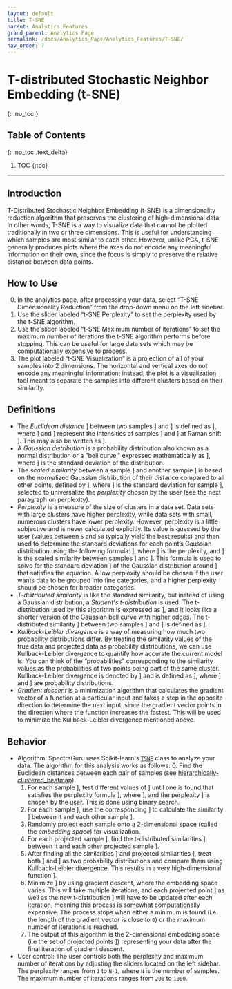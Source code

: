 ```yaml
---
layout: default
title: T-SNE
parent: Analytics Features
grand_parent: Analytics Page
permalink: /docs/Analytics_Page/Analytics_Features/T-SNE/
nav_order: 7
---
```


# T-distributed Stochastic Neighbor Embedding (t-SNE)
{: .no_toc }

## Table of Contents
{: .no_toc .text_delta}

1. TOC
{:toc}

---

## Introduction

T-Distributed Stochastic Neighbor Embedding (t-SNE) is a dimensionality reduction algorithm that preserves the clustering of high-dimensional data. In other words, T-SNE is a way to visualize data that cannot be plotted traditionally in two or three dimensions. This is useful for understanding which samples are most similar to each other. However, unlike PCA, t-SNE generally produces plots where the axes do not encode any meaningful information on their own, since the focus is simply to preserve the relative distance between data points.

## How to Use

0. In the analytics page, after processing your data, select “T-SNE Dimensionality Reduction” from the drop-down menu on the left sidebar.
1. Use the slider labeled “t-SNE Perplexity” to set the perplexity used by the t-SNE algorithm.
2. Use the slider labeled “t-SNE Maximum number of iterations” to set the maximum number of iterations the t-SNE algorithm performs before stopping. This can be useful for large data sets which may be computationally expensive to process.
3. The plot labeled “t-SNE Visualization” is a projection of all of your samples into 2 dimensions. The horizontal and vertical axes do not encode any meaningful information; instead, the plot is a visualization tool meant to separate the samples into different clusters based on their similarity.

## Definitions

- The *Euclidean distance* ] between two samples ] and ] is defined as ], where ] and ] represent the intensities of samples ] and ] at Raman shift ]. This may also be written as ].
- A *Gaussian distribution* is a probability distribution also known as a normal distribution or a "bell curve," expressed mathematically as ], where ] is the standard deviation of the distribution.
- The *scaled similarity* between a sample ] and another sample ] is based on the normalized Gaussian distribution of their distance compared to all other points, defined by ], where ] is the standard deviation for sample ], selected to universalize the *perplexity* chosen by the user (see the next paragraph on perplexity).
- *Perplexity* is a measure of the size of clusters in a data set. Data sets with large clusters have higher perplexity, while data sets with small, numerous clusters have lower perplexity. However, perplexity is a little subjective and is never calculated explicitly. Its value is guessed by the user (values between `5` and `50` typically yield the best results) and then used to determine the standard deviations for each point’s Gaussian distribution using the following formula: ], where ] is the perplexity, and ] is the scaled similarity between samples ] and ]. This formula is used to solve for the standard deviation ] of the Gaussian distribution around ] that satisfies the equation. A low perplexity should be chosen if the user wants data to be grouped into fine categories, and a higher perplexity should be chosen for broader categories.
- *T-distributed similarity* is like the standard similarity, but instead of using a Gaussian distribution, a *Student's t-distribution* is used. The t-distribution used by this algorithm is expressed as ], and it looks like a shorter version of the Gaussian bell curve with higher edges. The t-distributed similarity ] between two samples ] and ] is defined as ].
- *Kullback-Leibler divergence* is a way of measuring how much two probability distributions differ. By treating the similarity values of the true data and projected data as probability distributions, we can use Kullback-Leibler divergence to quantify how accurate the current model is. You can think of the “probabilities” corresponding to the similarity values as the probabilities of two points being part of the same cluster. Kullback-Leibler divergence is denoted by ] and is defined as ], where ] and ] are probability distributions.
- *Gradient descent* is a minimization algorithm that calculates the gradient vector of a function at a particular input and takes a step in the opposite direction to determine the next input, since the gradient vector points in the direction where the function increases the fastest. This will be used to minimize the Kullback-Leibler divergence mentioned above.

## Behavior

- Algorithm: SpectraGuru uses Scikit-learn's [`TSNE`](https://scikit-learn.org/stable/modules/generated/sklearn.manifold.TSNE.html) class to analyze your data. The algorithm for this analysis works as follows:
    0. Find the Euclidean distances between each pair of samples (see [hierarchically-clustered_heatmap](https://fengboma.github.io/docs.spectraguru/docs/Analytics_Page/Clustermap.md)).
    1. For each sample ], test different values of ] until one is found that satisfies the perplexity formula ], where ], and the perplexity ] is chosen by the user. This is done using binary search.
    2. For each sample ], use the corresponding ] to calculate the similarity ] between it and each other sample ].
    3. Randomly project each sample onto a 2-dimensional space (called the *embedding space*) for visualization.
    4. For each projected sample ]. find the t-distributed similarities ] between it and each other projected sample ].
    5. After finding all the similarities ] and projected similarities ], treat both ] and ] as two probability distributions and compare them using Kullback-Leibler divergence. This results in a very high-dimensional function ].
    6. Minimize ] by using gradient descent, where the embedding space varies. This will take multiple iterations, and each projected point ] as well as the new t-distribution ] will have to be updated after each iteration, meaning this process is somewhat computationally expensive. The process stops when either a minimum is found (i.e. the length of the gradient vector is close to `0`) or the maximum number of iterations is reached.
    7. The output of this algorithm is the 2-dimensional embedding space (i.e the set of projected points ]) representing your data after the final iteration of gradient descent.
- User control: The user controls both the perplexity and maximum number of iterations by adjusting the sliders located on the left sidebar. The perplexity ranges from `1` to `N-1`, where `N` is the number of samples. The maximum number of iterations ranges from `200` to `1000`.
